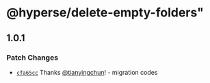 # @hyperse/delete-empty-folders"

## 1.0.1

### Patch Changes

- [`cfa65cc`](https://github.com/hyperse-io/delete-empty-folders/commit/cfa65cc5b8609679d337b17be15e9647cf8e5945) Thanks [@tianyingchun](https://github.com/tianyingchun)! - migration codes
